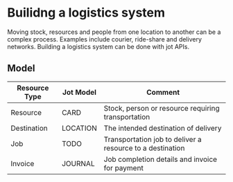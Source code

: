# Builidng a logistics system

Moving stock, resources and people from one location to another can be a complex process.
Examples include courier, ride-share and delivery networks. Building a
logistics system can be done with jot APIs.

## Model

| Resource Type | Jot Model | Comment                                                   |
|---------------|-----------|-----------------------------------------------------------|
| Resource      | CARD      | Stock, person or resource requiring transportation        |
| Destination   | LOCATION  | The intended destination of delivery                      |
| Job           | TODO      | Transportation job to deliver a resource to a destination |
| Invoice       | JOURNAL   | Job completion details and invoice for payment            |
